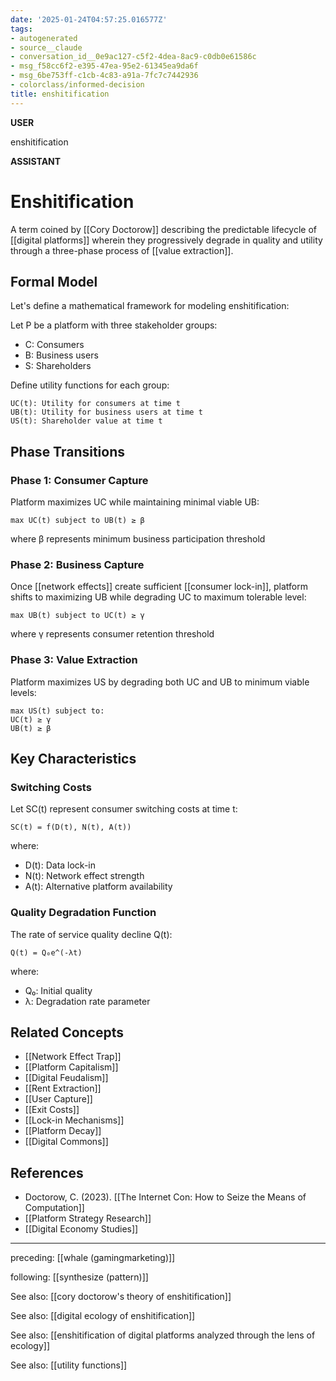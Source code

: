 ```yaml
---
date: '2025-01-24T04:57:25.016577Z'
tags:
- autogenerated
- source__claude
- conversation_id__0e9ac127-c5f2-4dea-8ac9-c0db0e61586c
- msg_f58cc6f2-e395-47ea-95e2-61345ea9da6f
- msg_6be753ff-c1cb-4c83-a91a-7fc7c7442936
- colorclass/informed-decision
title: enshitification
---
```


**USER**

enshitification


**ASSISTANT**

# Enshitification

A term coined by [[Cory Doctorow]] describing the predictable lifecycle of [[digital platforms]] wherein they progressively degrade in quality and utility through a three-phase process of [[value extraction]].

## Formal Model

Let's define a mathematical framework for modeling enshitification:

Let P be a platform with three stakeholder groups:
- C: Consumers
- B: Business users
- S: Shareholders

Define utility functions for each group:
```
UC(t): Utility for consumers at time t
UB(t): Utility for business users at time t
US(t): Shareholder value at time t
```

## Phase Transitions

### Phase 1: Consumer Capture
Platform maximizes UC while maintaining minimal viable UB:
```
max UC(t) subject to UB(t) ≥ β
```
where β represents minimum business participation threshold

### Phase 2: Business Capture
Once [[network effects]] create sufficient [[consumer lock-in]], platform shifts to maximizing UB while degrading UC to maximum tolerable level:
```
max UB(t) subject to UC(t) ≥ γ
```
where γ represents consumer retention threshold

### Phase 3: Value Extraction
Platform maximizes US by degrading both UC and UB to minimum viable levels:
```
max US(t) subject to:
UC(t) ≥ γ
UB(t) ≥ β
```

## Key Characteristics

### Switching Costs
Let SC(t) represent consumer switching costs at time t:
```
SC(t) = f(D(t), N(t), A(t))
```
where:
- D(t): Data lock-in
- N(t): Network effect strength
- A(t): Alternative platform availability

### Quality Degradation Function
The rate of service quality decline Q(t):
```
Q(t) = Q₀e^(-λt)
```
where:
- Q₀: Initial quality
- λ: Degradation rate parameter

## Related Concepts
- [[Network Effect Trap]]
- [[Platform Capitalism]]
- [[Digital Feudalism]]
- [[Rent Extraction]]
- [[User Capture]]
- [[Exit Costs]]
- [[Lock-in Mechanisms]]
- [[Platform Decay]]
- [[Digital Commons]]

## References
- Doctorow, C. (2023). [[The Internet Con: How to Seize the Means of Computation]]
- [[Platform Strategy Research]]
- [[Digital Economy Studies]]


---

preceding: [[whale (gamingmarketing)]]  


following: [[synthesize (pattern)]]

See also: [[cory doctorow's theory of enshitification]]


See also: [[digital ecology of enshitification]]


See also: [[enshitification of digital platforms analyzed through the lens of ecology]]


See also: [[utility functions]]